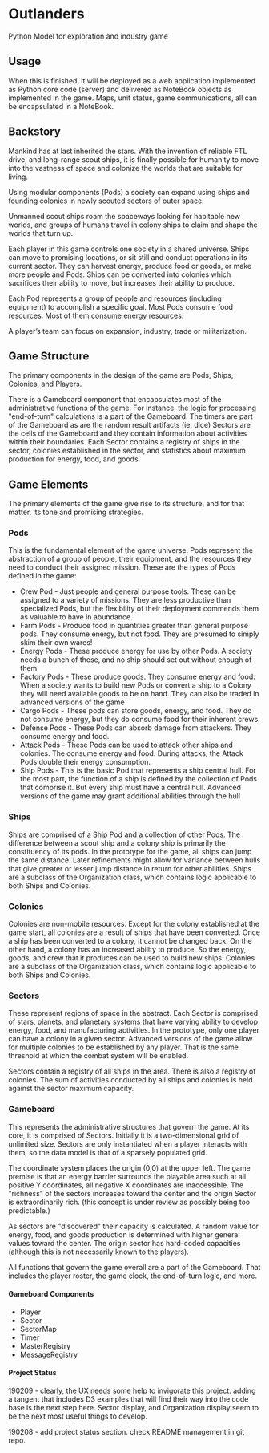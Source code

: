 # Outlanders
Python Model for exploration and industry game

## Usage
When this is finished, it will be deployed as a web application implemented as Python core code (server) and delivered as NoteBook objects as implemented in the game. Maps, unit status, game communications, all can be encapsulated in a NoteBook.

## Backstory
Mankind has at last inherited the stars. With the invention of reliable FTL drive, and long-range scout ships, it is 
finally possible for humanity to move into the vastness of space and colonize the worlds that are suitable for living.

Using modular components (Pods) a society can expand using ships and founding colonies in newly scouted sectors of
outer space.

Unmanned scout ships roam the spaceways looking for habitable new worlds, and groups of humans travel in colony ships to claim and shape the worlds that turn up.

Each player in this game controls one society in a shared universe. Ships can move to promising locations, or sit
still and conduct operations in its current sector. They can harvest energy, produce food or goods, or make more
people and Pods. Ships can be converted into colonies which sacrifices their ability to move, but increases their
ability to produce.

Each Pod represents a group of people and resources (including equipment) to accomplish a specific goal. Most Pods
consume food resources. Most of them consume energy resources.

A player’s team can focus on expansion, industry, trade or militarization.

## Game Structure

The primary components in the design of the game are Pods, Ships, Colonies, and Players.

There is a Gameboard component that encapsulates most of the administrative functions of the game. 
For instance, the logic for processing "end-of-turn" calculations is a part of the Gameboard.
The timers are part of the Gameboard as are the random result artifacts (ie. dice)
Sectors are the cells of the Gameboard and they contain information about activities within their
boundaries. Each Sector contains a registry of ships in the sector, colonies established in the
sector, and statistics about maximum production for energy, food, and goods.

## Game Elements

The primary elements of the game give rise to its structure, and for that matter, its tone and
promising strategies.

### Pods

This is the fundamental element of the game universe. Pods represent the abstraction of a group of
people, their equipment, and the resources they need to conduct their assigned mission. These are the
types of Pods defined in the game:

* Crew Pod - Just people and general purpose tools. These can be assigned to a variety of missions. They are
less productive than specialized Pods, but the flexibility of their deployment commends them as valuable to
have in abundance.
* Farm Pods - Produce food in quantities greater than general purpose pods. They consume energy, but not food.
They are presumed to simply skim their own wares!
* Energy Pods - These produce energy for use by other Pods. A society needs a bunch of these, and no ship
should set out without enough of them
* Factory Pods - These produce goods. They consume energy and food. When a society wants to build new Pods or
convert a ship to a Colony they will need available goods to be on hand. They can also be traded in advanced
versions of the game
* Cargo Pods - These pods can store goods, energy, and food. They do not consume energy, but they do consume
food for their inherent crews.
* Defense Pods - These Pods can absorb damage from attackers. They consume energy and food.
* Attack Pods - These Pods can be used to attack other ships and colonies. The consume energy and food.
During attacks, the Attack Pods double their energy consumption.
* Ship Pods - This is the basic Pod that represents a ship central hull. For the most part, the function of
a ship is defined by the collection of Pods that comprise it. But every ship must have a central hull. Advanced
versions of the game may grant additional abilities through the hull

### Ships
Ships are comprised of a Ship Pod and a collection of other Pods. The difference between a scout ship and
a colony ship is primarily the constituency of its pods. In the prototype for the game, all ships can jump
the same distance. Later refinements might allow for variance between hulls that give greater or lesser
jump distance in return for other abilities. Ships are a subclass of the Organization class, which contains
logic applicable to both Ships and Colonies.

### Colonies
Colonies are non-mobile resources. Except for the colony established at the game start, all colonies are
a result of ships that have been converted. Once a ship has been converted to a colony, it cannot be changed
back. On the other hand, a colony has an increased ability to produce. So the energy, goods, and crew that it
produces can be used to build new ships. Colonies are a subclass of the Organization class, which contains
logic applicable to both Ships and Colonies.

### Sectors
These represent regions of space in the abstract. Each Sector is comprised of stars, planets, and planetary
systems that have varying ability to develop energy, food, and manufacturing activities. In the prototype,
only one player can have a colony in a given sector. Advanced versions of the game allow for multiple
colonies to be established by any player. That is the same threshold at which the combat system will be
enabled.

Sectors contain a registry of all ships in the area. There is also a registry of colonies. The sum of activities
conducted by all ships and colonies is held against the sector maximum capacity.

### Gameboard
This represents the administrative structures that govern the game. At its core, it is comprised of Sectors.
Initially it is a two-dimensional grid of unlimited size. Sectors are only instantiated when a player interacts
with them, so the data model is that of a sparsely populated grid.

The coordinate system places the origin (0,0) at the upper left. The game premise is that an energy barrier
surrounds the playable area such at all positive Y coordinates, all negative X coordinates are inaccessible.
The "richness" of the sectors increases toward the center and the origin Sector is extraordinarily rich. 
(this concept is under review as possibly being too predictable.)

As sectors are "discovered" their capacity is calculated. A random value for energy, food, and goods production
is determined with higher general values toward the center. The origin sector has hard-coded capacities (although
this is not necessarily known to the players).

All functions that govern the game overall are a part of the Gameboard. That includes the player roster,
the game clock, the end-of-turn logic, and more.

#### Gameboard Components

- Player
- Sector
- SectorMap
- Timer
- MasterRegistry
- MessageRegistry

#### Project Status

190209 - clearly, the UX needs some help to invigorate this project. adding a tangent that includes D3 examples that will find their way into the code base is the next step here. Sector display, and Organization display seem to be the next most useful things to develop.

190208 - add project status section. check README management in git repo. 
